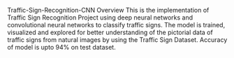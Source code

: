 Traffic-Sign-Recognition-CNN
Overview
This is the implementation of Traffic Sign Recognition Project using deep neural networks and convolutional neural networks to classify traffic signs. The model is trained, visualized and explored for better understanding of the pictorial data of traffic signs from natural images by using the Traffic Sign Dataset. Accuracy of model is upto 94% on test dataset.
